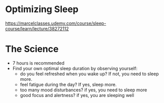 # Optimizing Sleep
https://marcelclasses.udemy.com/course/sleep-course/learn/lecture/38272112

# The Science
- 7 hours is recommended
- Find your own optimal sleep duration by observing yourself:
    - do you feel refreshed when you wake up?  If not, you need to sleep more.
    - feel fatigue during the day? If yes, sleep more.
    - too many mood disturbances? if yes, you need to sleep more
    - good focus and alertness? if yes, you are sleeping well
